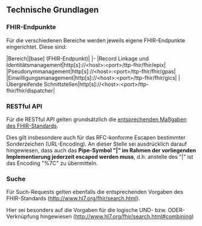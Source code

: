 ## Technische Grundlagen

### FHIR-Endpunkte

Für die verschiedenen Bereiche werden jeweils eigene FHIR-Endpunkte eingerichtet. Diese sind:

|Bereich|\[base\] (FHIR-Endpunkt)|
|-
|Record Linkage und Identitätsmanagement|http[s]://\<host\>:\<port\>/ttp-fhir/fhir/epix|
|Pseudonymmanagement|http[s]://\<host\>:\<port\>/ttp-fhir/fhir/gpas|
|Einwilligungsmanagement|http[s]://\<host\>:\<port\>/ttp-fhir/fhir/gics|
|Übergreifende Schnittstellen|http[s]://\<host\>:\<port\>/ttp-fhir/fhir/dispatcher|


### RESTful API

Für die RESTful API gelten grundsätzlich die [entsprechenden Maßgaben des FHIR-Standards](http://www.hl7.org/fhir/http.html).

Dies gilt insbesondere auch für das RFC-konforme Escapen bestimmter Sonderzeichen (URL-Encoding). An dieser Stelle sei ausdrücklich darauf hingewiesen, dass auch das **Pipe-Symbol "|" im Rahmen der vorliegenden Implementierung jederzeit escaped werden muss**, d.h. anstelle des "|" ist das Encoding "%7C" zu übermitteln.


### Suche

Für Such-Requests gelten ebenfalls die entsprechenden Vorgaben des FHIR-Standards (http://www.hl7.org/fhir/search.html).

Hier sei besonders auf die Vorgaben für die logische UND- bzw. ODER-Verknüpfung hingewiesen (http://www.hl7.org/fhir/search.html#combining)